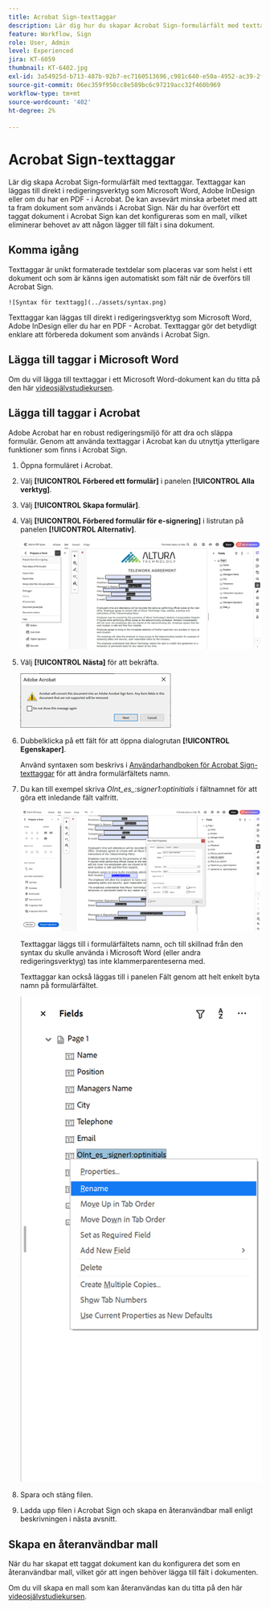 ```yaml
---
title: Acrobat Sign-texttaggar
description: Lär dig hur du skapar Acrobat Sign-formulärfält med texttaggar
feature: Workflow, Sign
role: User, Admin
level: Experienced
jira: KT-6059
thumbnail: KT-6402.jpg
exl-id: 3a54925d-b713-487b-92b7-ec7160513696,c981c640-e50a-4952-ac39-2f90d6d0cf08
source-git-commit: 06ec359f950cc8e589bc6c97219acc32f460b969
workflow-type: tm+mt
source-wordcount: '402'
ht-degree: 2%

---
```


# Acrobat Sign-texttaggar

Lär dig skapa Acrobat Sign-formulärfält med texttaggar. Texttaggar kan läggas till direkt i redigeringsverktyg som Microsoft Word, Adobe InDesign eller om du har en PDF - i Acrobat. De kan avsevärt minska arbetet med att ta fram dokument som används i Acrobat Sign. När du har överfört ett taggat dokument i Acrobat Sign kan det konfigureras som en mall, vilket eliminerar behovet av att någon lägger till fält i sina dokument.

## Komma igång

Texttaggar är unikt formaterade textdelar som placeras var som helst i ett dokument och som är
känns igen automatiskt som fält när de överförs till Acrobat Sign.

    ![Syntax för texttagg](../assets/syntax.png)

Texttaggar kan läggas till direkt i redigeringsverktyg som Microsoft Word, Adobe InDesign eller
du har en PDF - Acrobat. Texttaggar gör det betydligt enklare att förbereda
dokument som används i Acrobat Sign.

## Lägga till taggar i Microsoft Word

Om du vill lägga till texttaggar i ett Microsoft Word-dokument kan du titta på den här [videosjälvstudiekursen](text-tagging-word.md).

## Lägga till taggar i Acrobat

Adobe Acrobat har en robust redigeringsmiljö för att dra och släppa formulär. Genom att använda texttaggar i Acrobat kan du utnyttja ytterligare funktioner som finns i Acrobat Sign.

1. Öppna formuläret i Acrobat.

1. Välj **[!UICONTROL Förbered ett formulär]** i panelen **[!UICONTROL Alla verktyg]**.

1. Välj **[!UICONTROL Skapa formulär]**.

1. Välj **[!UICONTROL Förbered formulär för e-signering]** i listrutan på panelen **[!UICONTROL Alternativ]**.

   ![Förbered formulär för e-signering](../assets/tag-prepare-e-signing.png)

1. Välj **[!UICONTROL Nästa]** för att bekräfta.

   ![Bekräfta konvertering av fält](../assets/tag-confirm.png)

1. Dubbelklicka på ett fält för att öppna dialogrutan **[!UICONTROL Egenskaper]**.

   Använd syntaxen som beskrivs i [Användarhandboken för Acrobat Sign-texttaggar](https://helpx.adobe.com/se/sign/using/text-tag.html) för att ändra formulärfältets namn.

1. Du kan till exempel skriva *OInt_es_:signer1:optinitials* i fältnamnet för att göra ett inledande fält valfritt.

   ![Ändra fältnamn](../assets/tag-opt-initials.png)

   Texttaggar läggs till i formulärfältets namn, och till skillnad från den syntax du skulle använda i Microsoft Word (eller andra redigeringsverktyg) tas inte klammerparenteserna med.

   Texttaggar kan också läggas till i panelen Fält genom att helt enkelt byta namn på formulärfältet.

   ![Byt namn i fältpanelen](../assets/tag-rename.png)

1. Spara och stäng filen.

1. Ladda upp filen i Acrobat Sign och skapa en återanvändbar mall enligt beskrivningen i nästa avsnitt.

## Skapa en återanvändbar mall

När du har skapat ett taggat dokument kan du konfigurera det som en återanvändbar mall, vilket gör att ingen behöver lägga till fält i dokumenten.

Om du vill skapa en mall som kan återanvändas kan du titta på den här [videosjälvstudiekursen](../sign-advanced-users/create-a-template.md).
